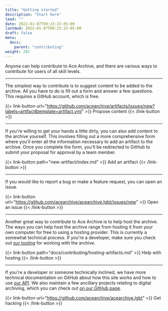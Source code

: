 ```yaml
---
title: "Getting started"
description: "Start here"
lead: ""
date: 2022-01-07T09:23:23-05:00
lastmod: 2022-01-07T09:23:23-05:00
draft: false
menu:
  docs:
    parent: "contributing"
weight: 201
---
```


Anyone can help contribute to Ace Archive, and there are various ways to
contribute for users of all skill levels.

<hr>

The simplest way to contribute is to suggest content to be added to the archive.
All you have to do is fill out a form and answer a few questions. This requires
a GitHub account, which is free.

{{< link-button url="https://github.com/acearchive/artifacts/issues/new?labels=artifact&template=artifact.yml" >}}
Propose content
{{< /link-button >}}

<hr>

If you're willing to get your hands a little dirty, you can also add content to
the archive yourself. This involves filling out a more comprehensive form where
you'll enter all the information necessary to add an artifact to the archive.
Once you complete the form, you'll be redirected to GitHub to submit your
proposal for approval by a team member.

{{< link-button path="new-artifact/index.md" >}}
Add an artifact
{{< /link-button >}}

<hr>

If you would like to report a bug or make a feature request, you can open an
issue.

{{< link-button url="https://github.com/acearchive/acearchive.lgbt/issues/new" >}}
Open an issue
{{< /link-button >}}

<hr>

Another great way to contribute to Ace Archive is to help host the archive. The
ways you can help host the archive range from hosting it from your own computer
for free to using a hosting provider. This is currently a somewhat technical
process. If you're a developer, make sure you check out [our
tooling](https://github.com/acearchive/artifact-action) for working with the
archive.

{{< link-button path="docs/contributing/hosting-artifacts.md" >}}
Help with hosting
{{< /link-button >}}

<hr>

If you're a developer or someone technically inclined, we have more technical
documentation on GitHub about how this site works and how to use [our
API](https://github.com/acearchive/artifact-action). We also maintain a few
ancillary projects relating to digital archiving, which you can check out [on
our GitHub page](https://github.com/acearchive).

{{< link-button url="https://github.com/acearchive/acearchive.lgbt" >}}
Get hacking
{{< /link-button >}}
